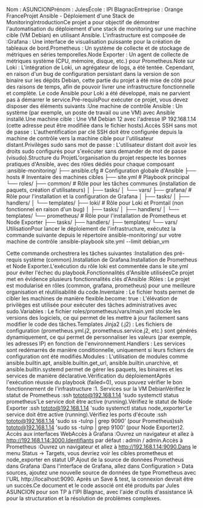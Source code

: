 Nom : ASUNCIONPrénom : JulesÉcole : IPI BlagnacEntreprise : Orange FranceProjet Ansible - Déploiement d'une Stack de MonitoringIntroductionCe projet a pour objectif de démontrer l'automatisation du déploiement d'une stack de monitoring sur une machine cible (VM Debian) en utilisant Ansible. L'infrastructure est composée de :Grafana : Une interface de visualisation puissante pour la création de tableaux de bord.Prometheus : Un système de collecte et de stockage de métriques en séries temporelles.Node Exporter : Un agent de collecte de métriques système (CPU, mémoire, disque, etc.) pour Prometheus.Note sur Loki : L'intégration de Loki, un agrégateur de logs, a été tentée. Cependant, en raison d'un bug de configuration persistant dans la version de son binaire sur les dépôts Debian, cette partie du projet a été mise de côté pour des raisons de temps, afin de pouvoir livrer une infrastructure fonctionnelle et complète. Le code Ansible pour Loki a été développé, mais ne parvient pas à démarrer le service.Pré-requisPour exécuter ce projet, vous devez disposer des éléments suivants :Une machine de contrôle Ansible : Un système (par exemple, un poste de travail ou une VM) avec Ansible installé.Une machine cible : Une VM Debian 12 avec l'adresse IP 192.168.1.14 (cette adresse peut être modifiée dans le fichier hosts).Accès SSH sans mot de passe : L'authentification par clé SSH doit être configurée depuis la machine de contrôle vers la machine cible pour l'utilisateur distant.Privilèges sudo sans mot de passe : L'utilisateur distant doit avoir les droits sudo configurés pour s'exécuter sans demander de mot de passe (visudo).Structure du ProjetL'organisation du projet respecte les bonnes pratiques d'Ansible, avec des rôles dédiés pour chaque composant :ansible-monitoring/
├── ansible.cfg              # Configuration globale d'Ansible
├── hosts                    # Inventaire des machines cibles
├── site.yml                 # Playbook principal
└── roles/
    ├── common/              # Rôle pour les tâches communes (installation de paquets, création d'utilisateurs)
    │   ├── tasks/
    │   └── vars/
    ├── grafana/             # Rôle pour l'installation et la configuration de Grafana
    │   ├── tasks/
    │   ├── handlers/
    │   └── templates/
    ├── loki/                # Rôle pour Loki et Promtail (non fonctionnel en raison d'un bug)
    │   ├── tasks/
    │   ├── handlers/
    │   └── templates/
    └── prometheus/          # Rôle pour l'installation de Prometheus et Node Exporter
        ├── tasks/
        ├── handlers/
        ├── templates/
        └── vars/
UtilisationPour lancer le déploiement de l'infrastructure, exécutez la commande suivante depuis le répertoire ansible-monitoring/ sur votre machine de contrôle :ansible-playbook site.yml --limit debian_vm

Cette commande orchestrera les tâches suivantes :Installation des pré-requis système (common).Installation de Grafana.Installation de Prometheus et Node Exporter.L'exécution du rôle loki est commentée dans le site.yml pour éviter l'échec du playbook.Fonctionnalités d'Ansible utiliséesCe projet met en évidence plusieurs fonctionnalités clés d'Ansible :Rôles : Le projet est modularisé en rôles (common, grafana, prometheus) pour une meilleure organisation et réutilisabilité du code.Inventaire : Le fichier hosts permet de cibler les machines de manière flexible.become: true : L'élévation de privilèges est utilisée pour exécuter des tâches administratives avec sudo.Variables : Le fichier roles/prometheus/vars/main.yml stocke les versions des logiciels, ce qui permet de les mettre à jour facilement sans modifier le code des tâches.Templates Jinja2 (.j2) : Les fichiers de configuration (prometheus.yml.j2, prometheus.service.j2, etc.) sont générés dynamiquement, ce qui permet de personnaliser les valeurs (par exemple, les adresses IP) en fonction de l'environnement.Handlers : Les services sont redémarrés de manière conditionnelle, uniquement si leurs fichiers de configuration ont été modifiés.Modules : L'utilisation de modules comme ansible.builtin.apt, ansible.builtin.get_url, ansible.builtin.unarchive, et ansible.builtin.systemd permet de gérer les paquets, les binaires et les services de manière déclarative.Vérification du déploiementAprès l'exécution réussie du playbook (failed=0), vous pouvez vérifier le bon fonctionnement de l'infrastructure :1. Services sur la VM DebianVérifiez le statut de Prometheus :ssh tototo@192.168.1.14 'sudo systemctl status prometheus'Le service doit être active (running).Vérifiez le statut de Node Exporter :ssh tototo@192.168.1.14 'sudo systemctl status node_exporter'Le service doit être active (running).Vérifiez les ports d'écoute :ssh tototo@192.168.1.14 'sudo ss -tulnp | grep 9090' (pour Prometheus)ssh tototo@192.168.1.14 'sudo ss -tulnp | grep 9100' (pour Node Exporter)2. Accès aux interfaces WebAccès à Grafana :Ouvrez un navigateur et allez à http://192.168.1.14:3000.Identifiants par défaut : admin / admin.Accès à Prometheus :Ouvrez un navigateur et allez à http://192.168.1.14:9090.Dans le menu Status -> Targets, vous devriez voir les cibles prometheus et node_exporter en statut UP.Ajout de la source de données Prometheus dans Grafana :Dans l'interface de Grafana, allez dans Configuration > Data sources, ajoutez une nouvelle source de données de type Prometheus avec l'URL http://localhost:9090. Après un Save & test, la connexion devrait être un succès.Ce document et le code associé ont été produits par Jules ASUNCION pour son TP à l'IPI Blagnac, avec l'aide d'outils d'assistance IA pour la structuration et la résolution de problèmes complexes.
